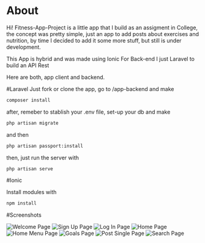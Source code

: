 # About 

Hi! Fitness-App-Project is a little app that I build as an assigment in College, the concept was pretty simple, just an app to add posts about exercises and nutrition, by time I decided to add it some more stuff, but still is under development.

This App is hybrid and was made using Ionic
For Back-end I just Laravel to build an API Rest

Here are both, app client and backend.

#Laravel
Just fork or clone the app, go to /app-backend and make

```bash
composer install
```

after, remeber to stablish your .env file, set-up your db and make

```bash
php artisan migrate
```

and then

```bash
php artisan passport:install
```
then, just run the server with

```bash
php artisan serve
```

#Ionic

Install modules with

```bash
npm install
```
#Screenshots

![Welcome Page](http://imgur.com/AdueDSml.png)
![Sign Up Page](http://imgur.com/mdS23Q2l.png)
![Log In Page](http://imgur.com/ZKiLWfzl.png)
![Home Page](http://imgur.com/GGT21wVl.png)
![Home Menu Page](http://imgur.com/7gQ7gN5l.png)
![Goals Page](http://imgur.com/lbWvppml.png)
![Post Single Page](http://imgur.com/XGeGFFwl.png)
![Search Page](http://imgur.com/TdD296Il.png)


